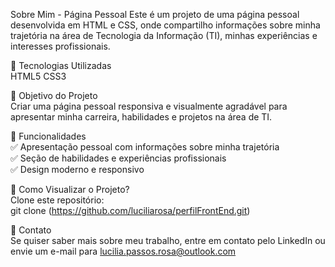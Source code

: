 Sobre Mim - Página Pessoal
Este é um projeto de uma página pessoal desenvolvida em HTML e CSS, onde compartilho informações sobre minha trajetória na área de Tecnologia da Informação (TI), minhas experiências e interesses profissionais.

🚀 Tecnologias Utilizadas <br>
HTML5
CSS3

🎯 Objetivo do Projeto <br>
Criar uma página pessoal responsiva e visualmente agradável para apresentar minha carreira, habilidades e projetos na área de TI.

📌 Funcionalidades  <br>
✅ Apresentação pessoal com informações sobre minha trajetória <br>
✅ Seção de habilidades e experiências profissionais <br>
✅ Design moderno e responsivo <br>

📂 Como Visualizar o Projeto? <br>
Clone este repositório: <br>
git clone (https://github.com/luciliarosa/perfilFrontEnd.git)  <br>

📧 Contato  <br>
Se quiser saber mais sobre meu trabalho, entre em contato pelo LinkedIn ou envie um e-mail para lucilia.passos.rosa@outlook.com

